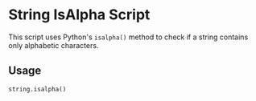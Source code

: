 # String IsAlpha Script  

This script uses Python's `isalpha()` method to check if a string contains only alphabetic characters.  

## Usage  

```python
string.isalpha()
